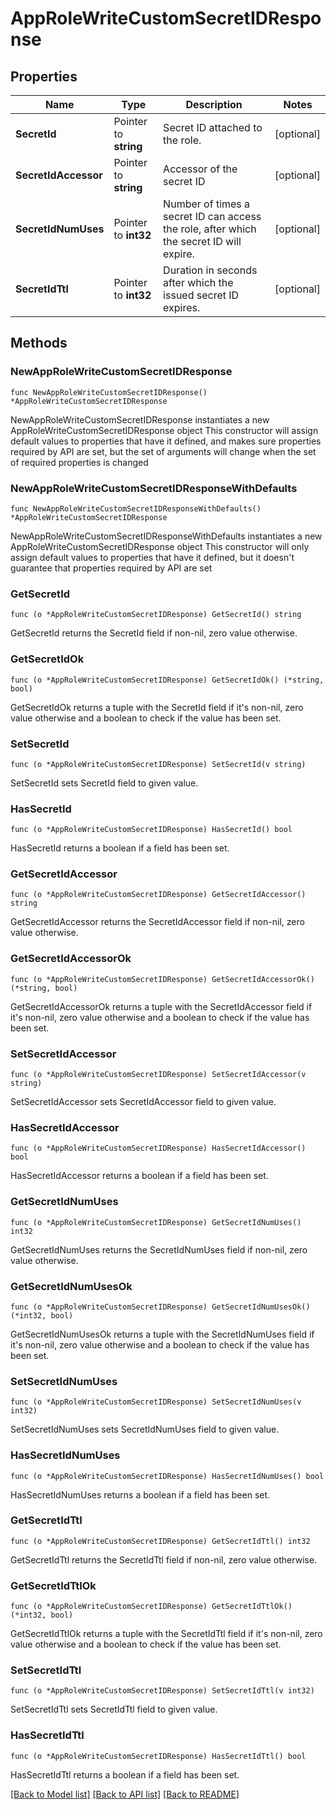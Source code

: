 # AppRoleWriteCustomSecretIDResponse


## Properties

Name | Type | Description | Notes
------------ | ------------- | ------------- | -------------
**SecretId** | Pointer to **string** | Secret ID attached to the role. | [optional] 
**SecretIdAccessor** | Pointer to **string** | Accessor of the secret ID | [optional] 
**SecretIdNumUses** | Pointer to **int32** | Number of times a secret ID can access the role, after which the secret ID will expire. | [optional] 
**SecretIdTtl** | Pointer to **int32** | Duration in seconds after which the issued secret ID expires. | [optional] 



## Methods


### NewAppRoleWriteCustomSecretIDResponse

`func NewAppRoleWriteCustomSecretIDResponse() *AppRoleWriteCustomSecretIDResponse`

NewAppRoleWriteCustomSecretIDResponse instantiates a new AppRoleWriteCustomSecretIDResponse object
This constructor will assign default values to properties that have it defined,
and makes sure properties required by API are set, but the set of arguments
will change when the set of required properties is changed

### NewAppRoleWriteCustomSecretIDResponseWithDefaults

`func NewAppRoleWriteCustomSecretIDResponseWithDefaults() *AppRoleWriteCustomSecretIDResponse`

NewAppRoleWriteCustomSecretIDResponseWithDefaults instantiates a new AppRoleWriteCustomSecretIDResponse object
This constructor will only assign default values to properties that have it defined,
but it doesn't guarantee that properties required by API are set


### GetSecretId

`func (o *AppRoleWriteCustomSecretIDResponse) GetSecretId() string`

GetSecretId returns the SecretId field if non-nil, zero value otherwise.

### GetSecretIdOk

`func (o *AppRoleWriteCustomSecretIDResponse) GetSecretIdOk() (*string, bool)`

GetSecretIdOk returns a tuple with the SecretId field if it's non-nil, zero value otherwise
and a boolean to check if the value has been set.

### SetSecretId

`func (o *AppRoleWriteCustomSecretIDResponse) SetSecretId(v string)`

SetSecretId sets SecretId field to given value.


### HasSecretId

`func (o *AppRoleWriteCustomSecretIDResponse) HasSecretId() bool`

HasSecretId returns a boolean if a field has been set.




### GetSecretIdAccessor

`func (o *AppRoleWriteCustomSecretIDResponse) GetSecretIdAccessor() string`

GetSecretIdAccessor returns the SecretIdAccessor field if non-nil, zero value otherwise.

### GetSecretIdAccessorOk

`func (o *AppRoleWriteCustomSecretIDResponse) GetSecretIdAccessorOk() (*string, bool)`

GetSecretIdAccessorOk returns a tuple with the SecretIdAccessor field if it's non-nil, zero value otherwise
and a boolean to check if the value has been set.

### SetSecretIdAccessor

`func (o *AppRoleWriteCustomSecretIDResponse) SetSecretIdAccessor(v string)`

SetSecretIdAccessor sets SecretIdAccessor field to given value.


### HasSecretIdAccessor

`func (o *AppRoleWriteCustomSecretIDResponse) HasSecretIdAccessor() bool`

HasSecretIdAccessor returns a boolean if a field has been set.




### GetSecretIdNumUses

`func (o *AppRoleWriteCustomSecretIDResponse) GetSecretIdNumUses() int32`

GetSecretIdNumUses returns the SecretIdNumUses field if non-nil, zero value otherwise.

### GetSecretIdNumUsesOk

`func (o *AppRoleWriteCustomSecretIDResponse) GetSecretIdNumUsesOk() (*int32, bool)`

GetSecretIdNumUsesOk returns a tuple with the SecretIdNumUses field if it's non-nil, zero value otherwise
and a boolean to check if the value has been set.

### SetSecretIdNumUses

`func (o *AppRoleWriteCustomSecretIDResponse) SetSecretIdNumUses(v int32)`

SetSecretIdNumUses sets SecretIdNumUses field to given value.


### HasSecretIdNumUses

`func (o *AppRoleWriteCustomSecretIDResponse) HasSecretIdNumUses() bool`

HasSecretIdNumUses returns a boolean if a field has been set.




### GetSecretIdTtl

`func (o *AppRoleWriteCustomSecretIDResponse) GetSecretIdTtl() int32`

GetSecretIdTtl returns the SecretIdTtl field if non-nil, zero value otherwise.

### GetSecretIdTtlOk

`func (o *AppRoleWriteCustomSecretIDResponse) GetSecretIdTtlOk() (*int32, bool)`

GetSecretIdTtlOk returns a tuple with the SecretIdTtl field if it's non-nil, zero value otherwise
and a boolean to check if the value has been set.

### SetSecretIdTtl

`func (o *AppRoleWriteCustomSecretIDResponse) SetSecretIdTtl(v int32)`

SetSecretIdTtl sets SecretIdTtl field to given value.


### HasSecretIdTtl

`func (o *AppRoleWriteCustomSecretIDResponse) HasSecretIdTtl() bool`

HasSecretIdTtl returns a boolean if a field has been set.









[[Back to Model list]](../README.md#documentation-for-models) [[Back to API list]](../README.md#documentation-for-api-endpoints) [[Back to README]](../README.md)


